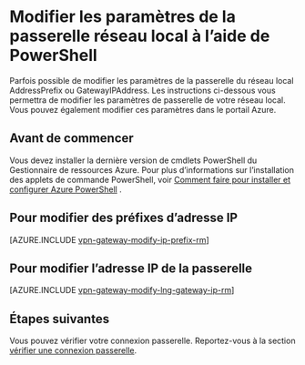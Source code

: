 <properties
   pageTitle="Modifier des préfixes d’adresses IP de passerelle réseau local et l’IP de la passerelle | Microsoft Azure"
   description="Cet article vous guide dans la modification des préfixes d’adresse IP de la passerelle du réseau local"
   services="vpn-gateway"
   documentationCenter="na"
   authors="cherylmc"
   manager="carmonm"
   editor=""
   tags="azure-resource-manager"/>

<tags
   ms.service="vpn-gateway"
   ms.devlang="na"
   ms.topic="article"
   ms.tgt_pltfrm="na"
   ms.workload="infrastructure-services"
   ms.date="08/08/2016"
   ms.author="cherylmc"/>

# <a name="modify-local-network-gateway-settings-using-powershell"></a>Modifier les paramètres de la passerelle réseau local à l’aide de PowerShell

Parfois possible de modifier les paramètres de la passerelle du réseau local AddressPrefix ou GatewayIPAddress. Les instructions ci-dessous vous permettra de modifier les paramètres de passerelle de votre réseau local. Vous pouvez également modifier ces paramètres dans le portail Azure.

## <a name="before-you-begin"></a>Avant de commencer
    
Vous devez installer la dernière version de cmdlets PowerShell du Gestionnaire de ressources Azure. Pour plus d’informations sur l’installation des applets de commande PowerShell, voir [Comment faire pour installer et configurer Azure PowerShell](../powershell-install-configure.md) .

## <a name="to-modify-ip-address-prefixes"></a>Pour modifier des préfixes d’adresse IP

[AZURE.INCLUDE [vpn-gateway-modify-ip-prefix-rm](../../includes/vpn-gateway-modify-ip-prefix-rm-include.md)]

## <a name="to-modify-the-gateway-ip-address"></a>Pour modifier l’adresse IP de la passerelle

[AZURE.INCLUDE [vpn-gateway-modify-lng-gateway-ip-rm](../../includes/vpn-gateway-modify-lng-gateway-ip-rm-include.md)]

## <a name="next-steps"></a>Étapes suivantes

Vous pouvez vérifier votre connexion passerelle. Reportez-vous à la section [vérifier une connexion passerelle](vpn-gateway-verify-connection-resource-manager.md).

